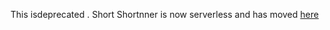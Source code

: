 This isdeprecated . Short Shortnner is now serverless and has moved <a href="https://github.com/dingus45191/shortnner-mega">here</a>
